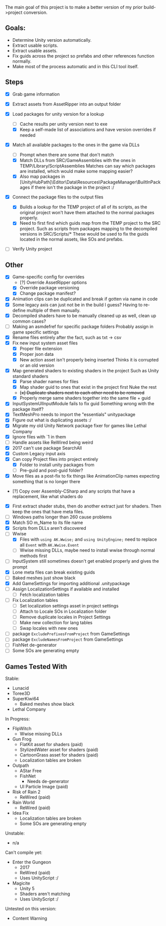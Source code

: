The main goal of this project is to make a better version of my prior build->project conversion.

## Goals:
- Determine Unity version automatically.
- Extract usable scripts.
- Extract usable assets.
- Fix guids across the project so prefabs and other references function normally.
- Make most of the process automatic and in this CLI tool itself.

## Steps

- [x] Grab game information
- [x] Extract assets from AssetRipper into an output folder
- [x] Load packages for unity version for a lookup
    - [ ] Cache results per unity version next to exe
    - [x] Keep a self-made list of associations and have version overrides if needed
- [x] Match all available packages to the ones in the game via DLLs
    - [ ] Prompt when there are some that don't match
    - [x] Match DLLs from SRC/GameAssemblies with the ones in TEMP/Library/ScriptAssemblies
        Matches can say which packages are installed, which would make some mapping easier?
    - [x] Also map packages in [UnityHubPath]\Editor\Data\Resources\PackageManager\BuiltInPackages
        if there isn't the package in the project :/
- [x] Connect the package files to the output files
    - [x] Builds a lookup for the TEMP project of all of its scripts, as the
        original project won't have them attached to the normal packages properly.
    - [x] Need to first find which guids map from the TEMP project to the SRC project.
        Such as scripts from packages mapping to the decompiled versions in SRC/Scripts/*
        These would be used to fix the guids located in the normal assets, like SOs and
        prefabs.
- [ ] Verify Unity project


## Other

- [x] Game-specific config for overrides
    - [?] Override AssetRipper options
    - [x] Override package versioning
    - [x] Change package manifest?
- [x] Animation clips can be duplicated and break if gotten via name in code
- [x] Some legacy axis can just not be in the build I guess?
    Having to re-define multiple of them manually.
- [x] Decompiled shaders have to be manually cleaned up as well, clean up common cases?
- [ ] Making an asmdefref for specific package folders
    Probably assign in game specific settings
- [x] Rename files entirely after the fact, such as txt -> csv
- [x] Fix new input system asset files
    - [x] Proper file extension
    - [x] Proper json data
    - [x] New action asset isn't properly being inserted
        Thinks it is corrupted or an old version
- [x] Map generated shaders to existing shaders in the project
    Such as Unity standard shaders
    - [x] Parse shader names for files
    - [x] Map shader guid to ones that exist in the project first
        Nuke the rest
    - ~~[x] Duplicate shaders next to each other need to be removed~~
    - [x] Properly merge same shaders together into the same file + guid
- [x] InputSystemUIInputModule fails to fix guid
    Something wrong with the package itself?
- [x] TextMeshPro needs to import the "essentials" unitypackage
- [x] Figure out what is duplicating assets :/
- [x] Migrate my old Unity Network package fixer for games like Lethal Company
- [x] Ignore files with `1 in them
- [ ] Handle assets like ReWired being weird
- [x] 2017 can't use package SearchAll
- [x] Custom Legacy input axis
- [x] Can copy Project files into project entirely
    - [x] Folder to install unity packages from
    - [ ] Pre-guid and post-guid folder?
- [x] Move files as a post-fix to fix things like AnimationClip names expecting
      something that is no longer there
- [?] Copy over Assembly-CSharp and any scripts that have a replacement, like what
      shaders do
- [x] First extract shader stubs, then do another extract just for shaders.
      Then keep the ones that have meta files.
- [ ] Windows paths longer than 260 cause problems
- [x] Match SO m_Name to its file name
- [x] Scripts from DLLs aren't discovered
- [ ] Wwise
    - [x] Files with `using AK.Wwise;` and `using UnityEngine;` need to replace all `Event` with `AK.Wwise.Event`
    - [ ] Wwise missing DLLs, maybe need to install wwise through normal methods first
- [ ] InputSystem still sometimes doesn't get enabled properly and gives the prompt
- [x] Lone meta files can break existing guids
- [ ] Baked meshes just show black
- [x] Add GameSettings for importing additional .unitypackage
- [ ] Assign LocalizationSettings if available and installed
    - [ ] Fetch localization tables
- [ ] Fix Localization tables
    - [ ] Set localization settings asset in project settings
    - [ ] Attach to Locale SOs in Localization folder
    - [ ] Remove duplicate locales in Project Settings
    - [ ] Make new collection for lang tables
    - [ ] Swap locales with new ones
- [ ] package `ExcludePrefixesFromProject` from GameSettings
- [ ] package `ExcludeNamesFromProject` from GameSettings
- [ ] FishNet de-generator
- [ ] Some SOs are generating empty

## Games Tested With
Stable:
- Lunacid
- Toree3D
- SuperKiwi64
    - Baked meshes show black
- Lethal Company

In Progress:
- FlipWitch
    - Wwise missing DLLs
- Gun Frog
    - FlatKit asset for shaders (paid)
    - StylizedWater asset for shaders (paid)
    - CartoonGrass asset for shaders (paid)
    - Localization tables are broken
- Outpath
    - AStar Free
    - FishNet
        - Needs de-generator
    - UI Particle Image (paid)
- Risk of Rain 2
    - ReWired (paid)
- Rain World
    - ReWired (paid)
- Idea Fix
    - Localization tables are broken
    - Some SOs are generating empty

Unstable:
- n/a

Can't compile yet:
- Enter the Gungeon
    - 2017
    - ReWired (paid)
    - Uses UnityScript :/
- Magicite
    - Unity 5
    - Shaders aren't matching
    - Uses UnityScript :/

Untested on this version:
- Content Warning
